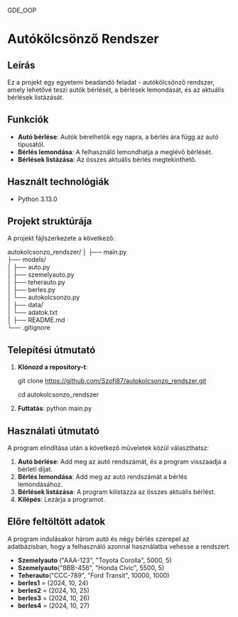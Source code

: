 GDE_OOP
# Autókölcsönző Rendszer

## Leírás
Ez a projekt egy egyetemi beadandó feladat - autókölcsönző rendszer, amely lehetővé teszi autók bérlését, a bérlések lemondását, és az aktuális bérlések listázását. 

## Funkciók
- **Autó bérlése**: Autók bérelhetők egy napra, a bérlés ára függ az autó típusától.
- **Bérlés lemondása**: A felhasználó lemondhatja a meglévő bérlését.
- **Bérlések listázása**: Az összes aktuális bérlés megtekinthető.

## Használt technológiák
- Python 3.13.0

## Projekt struktúrája
A projekt fájlszerkezete a következő:

autokolcsonzo_rendszer/
│
├── main.py                 
├── models/                 
│   ├── auto.py             
│   ├── szemelyauto.py      
│   ├── teherauto.py        
│   ├── berles.py           
│   └── autokolcsonzo.py    
│
├── data/                   
│   └── adatok.txt                       
│
├── README.md               
└── .gitignore              



## Telepítési útmutató
1. **Klónozd a repository-t**:

   git clone https://github.com/Szofi87/autokolcsonzo_rendszer.git
   
   cd autokolcsonzo_rendszer
   
3. **Futtatás**: 
   python main.py
   
## Használati útmutató
A program elindítása után a következő műveletek közül választhatsz:

1. **Autó bérlése**: Add meg az autó rendszámát, és a program visszaadja a bérleti díjat.
2. **Bérlés lemondása**: Add meg az autó rendszámát a bérlés lemondásához.
3. **Bérlések listázása**: A program kilistázza az összes aktuális bérlést.
4. **Kilépés**: Lezárja a programot.

## Előre feltöltött adatok
A program indulásakor három autó és négy bérlés szerepel az adatbázisban, hogy a felhasználó azonnal használatba vehesse a rendszert.
- **Szemelyauto** ("AAA-123", "Toyota Corolla", 5000, 5)
- **Szemelyauto**("BBB-456", "Honda Civic", 5500, 5)
- **Teherauto**("CCC-789", "Ford Transit", 10000, 1000)
- **berles1** = (2024, 10, 24)
- **berles2** = (2024, 10, 25)
- **berles3** = (2024, 10, 26)
- **berles4** = (2024, 10, 27)

